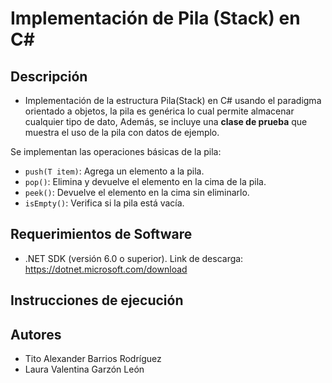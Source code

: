 # Implementación de Pila (Stack) en C#

## Descripción 

- Implementación de la estructura Pila(Stack) en C# usando el paradigma orientado a objetos, la pila es genérica lo cual permite almacenar cualquier tipo de dato, Además, se incluye una **clase de prueba** que muestra el uso de la pila con datos de ejemplo.

Se implementan las operaciones básicas de la pila:

- `push(T item)`: Agrega un elemento a la pila.
- `pop()`: Elimina y devuelve el elemento en la cima de la pila.
- `peek()`: Devuelve el elemento en la cima sin eliminarlo.
- `isEmpty()`: Verifica si la pila está vacía.

## Requerimientos de Software

- .NET SDK (versión 6.0 o superior). Link de descarga: https://dotnet.microsoft.com/download

## Instrucciones de ejecución 



## Autores 
 
 - Tito Alexander Barrios Rodríguez
 - Laura Valentina Garzón León
